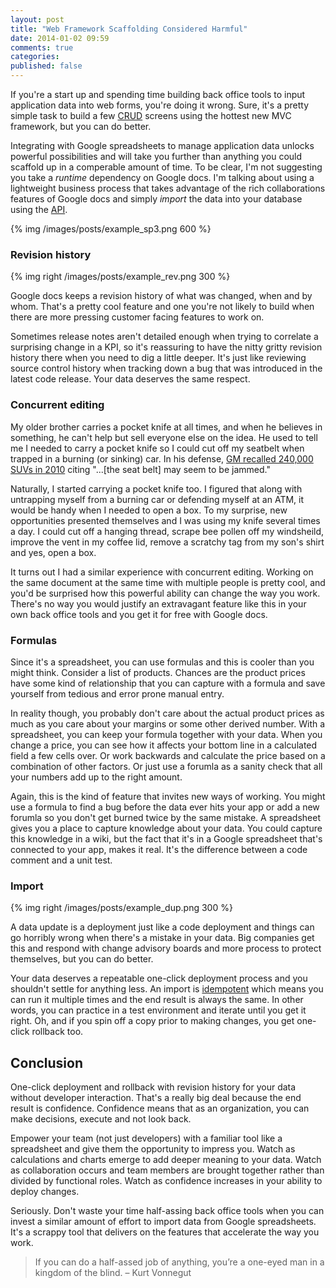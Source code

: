 ```yaml
---
layout: post
title: "Web Framework Scaffolding Considered Harmful"
date: 2014-01-02 09:59
comments: true
categories: 
published: false
---
```


If you're a start up and spending time building back office tools to input application data into web forms, you're doing it wrong. Sure, it's a pretty simple task to build a few [CRUD](http://en.wikipedia.org/wiki/Create,_read,_update_and_delete) screens using the hottest new MVC framework, but you can do better.

Integrating with Google spreadsheets to manage application data unlocks powerful possibilities and will take you further than anything you could scaffold up in a comperable amount of time. To be clear, I'm not suggesting you take a _runtime_ dependency on Google docs. I'm talking about using a lightweight business process that takes advantage of the rich collaborations features of Google docs and simply *import* the data into your database using the [API](https://developers.google.com/google-apps/spreadsheets/).

{% img /images/posts/example_sp3.png 600 %}

<div style="clear:both;"></div>

### Revision history

{% img right /images/posts/example_rev.png 300 %}

Google docs keeps a revision history of what was changed, when and by whom. That's a pretty cool feature and one you're not likely to build when there are more pressing customer facing features to work on.

Sometimes release notes aren't detailed enough when trying to correlate a surprising change in a KPI, so it's reassuring to have the nitty gritty revision history there when you need to dig a little deeper. It's just like reviewing source control history when tracking down a bug that was introduced in the latest code release. Your data deserves the same respect.

### Concurrent editing

My older brother carries a pocket knife at all times, and when he believes in something, he can't help but sell everyone else on the idea. He used to tell me I needed to carry a pocket knife so I could cut off my seatbelt when trapped in a burning (or sinking) car. In his defense, [GM recalled 240,000 SUVs in 2010](http://money.cnn.com/2010/08/17/autos/gm_recall/index.htm) citing "...[the seat belt] may seem to be jammed."

Naturally, I started carrying a pocket knife too. I figured that along with untrapping myself from a burning car or defending myself at an ATM, it would be handy when I needed to open a box. To my surprise, new opportunities presented themselves and I was using my knife several times a day. I could cut off a hanging thread, scrape bee pollen off my windsheild, improve the vent in my coffee lid, remove a scratchy tag from my son's shirt and yes, open a box.

It turns out I had a similar experience with concurrent editing. Working on the same document at the same time with multiple people is pretty cool, and you'd be surprised how this powerful ability can change the way you work. There's no way you would justify an extravagant feature like this in your own back office tools and you get it for free with Google docs.

### Formulas

Since it's a spreadsheet, you can use formulas and this is cooler than you might think. Consider a list of products. Chances are the product prices have some kind of relationship that you can capture with a formula and save yourself from tedious and error prone manual entry.

In reality though, you probably don't care about the actual product prices as much as you care about your margins or some other derived number. With a spreadsheet, you can keep your formula together with your data. When you change a price, you can see how it affects your bottom line in a calculated field a few cells over. Or work backwards and calculate the price based on a combination of other factors. Or just use a forumla as a sanity check that all your numbers add up to the right amount.

Again, this is the kind of feature that invites new ways of working. You might use a formula to find a bug before the data ever hits your app or add a new forumla so you don't get burned twice by the same mistake. A spreadsheet gives you a place to capture knowledge about your data. You could capture this knowledge in a wiki, but the fact that it's in a Google spreadsheet that's connected to your app, makes it real. It's the difference between a code comment and a unit test.

### Import

{% img right /images/posts/example_dup.png 300 %}

A data update is a deployment just like a code deployment and things can go horribly wrong when there's a mistake in your data. Big companies get this and respond with change advisory boards and more process to protect themselves, but you can do better.

Your data deserves a repeatable one-click deployment process and you shouldn't settle for anything less. An import is [idempotent](http://en.wikipedia.org/wiki/Idempotence) which means you can run it multiple times and the end result is always the same. In other words, you can practice in a test environment and iterate until you get it right. Oh, and if you spin off a copy prior to making changes, you get one-click rollback too.

## Conclusion

One-click deployment and rollback with revision history for your data without developer interaction. That's a really big deal because the end result is confidence. Confidence means that as an organization, you can make decisions, execute and not look back.

Empower your team (not just developers) with a familiar tool like a spreadsheet and give them the opportunity to impress you. Watch as calculations and charts emerge to add deeper meaning to your data. Watch as collaboration occurs and team members are brought together rather than divided by functional roles. Watch as confidence increases in your ability to deploy changes.

Seriously. Don't waste your time half-assing back office tools when you can invest a similar amount of effort to import data from Google spreadsheets. It's a scrappy tool that delivers on the features that accelerate the way you work.

<div style="clear:both;"></div>

> If you can do a half-assed job of anything, you’re a one-eyed man in a kingdom of the blind. – Kurt Vonnegut
